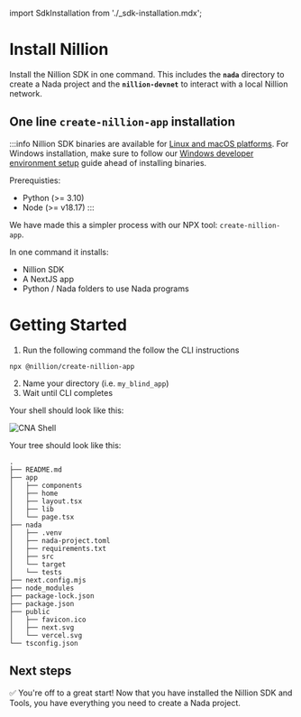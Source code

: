 import SdkInstallation from './\_sdk-installation.mdx';

# Install Nillion

Install the Nillion SDK in one command. This includes the <strong>`nada`</strong> directory to create a Nada project and the <strong>`nillion-devnet`</strong> to  interact with a local Nillion network.

## One line `create-nillion-app` installation

:::info
Nillion SDK binaries are available for [Linux and macOS platforms](/limitations#platforms). For Windows installation, make sure to follow our [Windows developer environment setup](/installation#windows-guide) guide ahead of installing binaries.

Prerequisties:

- Python (>= 3.10)
- Node (>= v18.17)
  :::

We have made this a simpler process with our NPX tool: `create-nillion-app`.

In one command it installs:

- Nillion SDK
- A NextJS app
- Python / Nada folders to use Nada programs

# Getting Started

1. Run the following command the follow the CLI instructions

```
npx @nillion/create-nillion-app
``` 

2. Name your directory (i.e. `my_blind_app`)
3. Wait until CLI completes

Your shell should look like this:

![CNA Shell](/img/cna_terminal.png)

Your tree should look like this:

```
.
├── README.md
├── app
│   ├── components
│   ├── home
│   ├── layout.tsx
│   ├── lib
│   └── page.tsx
├── nada
│   ├── .venv
│   ├── nada-project.toml
│   ├── requirements.txt
│   ├── src
│   └── target
│   └── tests
├── next.config.mjs
├── node_modules
├── package-lock.json
├── package.json
├── public
│   ├── favicon.ico
│   ├── next.svg
│   └── vercel.svg
└── tsconfig.json
```

## Next steps

✅ You're off to a great start! Now that you have installed the Nillion SDK and Tools, you have everything you need to create a Nada project.
